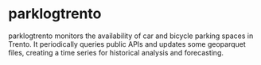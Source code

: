 # parklogtrento
parklogtrento monitors the availability of car and bicycle parking spaces in Trento. It periodically queries public APIs and updates some geoparquet files, creating a time series for historical analysis and forecasting.
